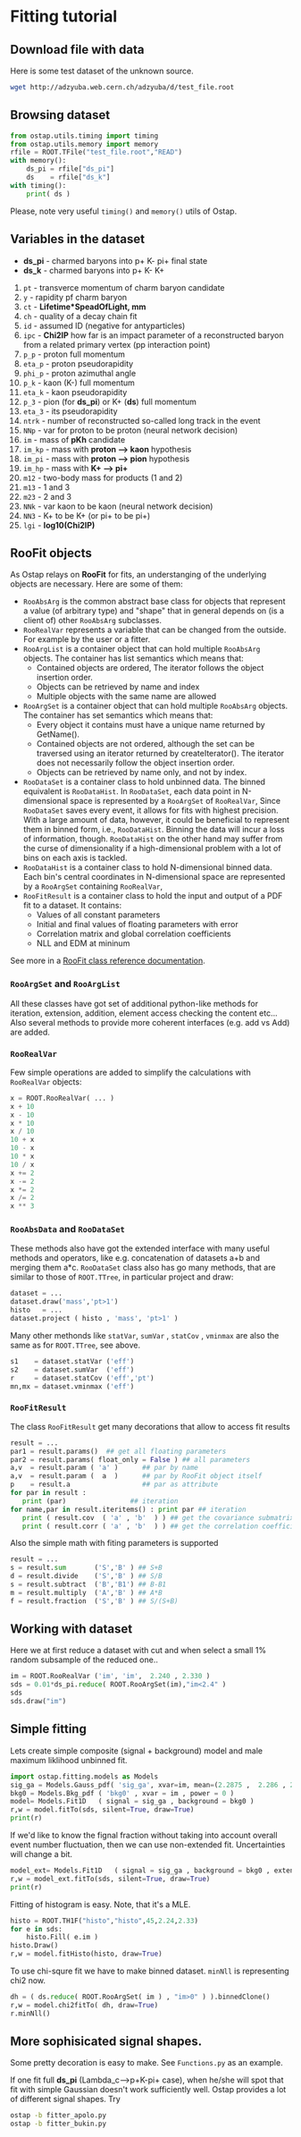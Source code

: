 # Fitting tutorial

## Download file with data

Here is some test dataset of the unknown source.
```bash
wget http://adzyuba.web.cern.ch/adzyuba/d/test_file.root
```

## Browsing dataset

```python
from ostap.utils.timing import timing
from ostap.utils.memory import memory
rfile = ROOT.TFile("test_file.root","READ")
with memory():
    ds_pi = rfile["ds_pi"]
    ds    = rfile["ds_k"]
with timing():
    print( ds )
```

Please, note very useful `timing()` and  `memory()` utils of Ostap.

## Variables in the dataset

  * **ds_pi** - charmed baryons into p+ K- pi+ final state
  * **ds_k**  - charmed baryons into p+ K- K+ 

  1.  `pt` - transverce momentum of charm baryon candidate
  2.  `y` - rapidity pf charm baryon
  3.  `ct` - **Lifetime*SpeadOfLight, mm**
  4.  `ch` - quality of a decay chain fit
  5.  `id` - assumed ID (negative for antyparticles)
  6.  `ipc` - **Chi2IP** how far is an impact parameter of a reconstructed baryon from a related primary vertex (pp interaction point)
  7.  `p_p` - proton full momentum
  8.  `eta_p` - proton pseudorapidity
  9.  `phi_p` - proton azimuthal angle
  10. `p_k` - kaon (K-) full momentum
  11. `eta_k` - kaon pseudorapidity
  12. `p_3` - pion (for **ds_pi**) or K+ (**ds**) full momentum
  13. `eta_3` - its pseudorapidity
  14. `ntrk` - number of reconstructed so-called long track in the event
  15. `NNp` - var for proton to be proton (neural network decision)
  16. `im` - mass of **pKh** candidate
  17. `im_kp` - mass with **proton --> kaon** hypothesis
  18. `im_pi` - mass with **proton --> pion** hypothesis
  19. `im_hp` - mass with **K+ --> pi+**
  20. `m12` - two-body mass for products (1 and 2)
  21. `m13` - 1 and 3
  22. `m23` - 2 and 3
  23. `NNk` - var kaon to be kaon (neural network decision)
  24. `NN3` - K+ to be K+ (or pi+ to be pi+)
  25. `lgi` - **log10(Chi2IP)**

## RooFit objects

As Ostap relays on **RooFit** for fits, an understanging of the underlying objects
are necessary. Here are some of them:
  * `RooAbsArg` is the common abstract base class for objects that represent 
    a value (of arbitrary type) and "shape" that in general depends on (is a client of) 
    other `RooAbsArg` subclasses.
  * `RooRealVar` represents a variable that can be changed from the outside. 
    For example by the user or a fitter.
  * `RooArgList` is a container object that can hold multiple `RooAbsArg` objects. 
    The container has list semantics which means that:
    - Contained objects are ordered, The iterator follows the object insertion order.
    - Objects can be retrieved by name and index
    - Multiple objects with the same name are allowed
  * `RooArgSet` is a container object that can hold multiple `RooAbsArg` objects. 
    The container has set semantics which means that:
     - Every object it contains must have a unique name returned by GetName().
     - Contained objects are not ordered, although the set can be traversed using an iterator returned by createIterator(). The iterator does not necessarily follow the object insertion order.
     - Objects can be retrieved by name only, and not by index.
  * `RooDataSet` is a container class to hold unbinned data. The binned equivalent is `RooDataHist`. 
    In `RooDataSet`, each data point in N-dimensional space is represented by a `RooArgSet` of `RooRealVar`, 
    Since `RooDataSet` saves every event, it allows for fits with highest precision. With a large amount 
    of data, however, it could be beneficial to represent them in binned form, i.e., `RooDataHist`. 
    Binning the data will incur a loss of information, though. `RooDataHist` on the other hand may suffer 
    from the curse of dimensionality if a high-dimensional problem with a lot of bins on each axis is tackled. 
  * `RooDataHist` is a container class to hold N-dimensional binned data. Each bin's central coordinates 
    in N-dimensional space are represented by a `RooArgSet` containing `RooRealVar`,
  * `RooFitResult` is a container class to hold the input and output of a PDF fit to a dataset. It contains:
    - Values of all constant parameters
    - Initial and final values of floating parameters with error
    - Correlation matrix and global correlation coefficients
    - NLL and EDM at mininum


See more in a [RooFit class reference documentation](https://root.cern.ch/doc/master/group__Roofitcore.html).

### `RooArgSet` and `RooArgList`

All these classes have got set of additional python-like methods for iteration, extension, addition, 
element access checking the content etc... Also several methods to provide more coherent interfaces 
(e.g. add vs Add) are added. 

### `RooRealVar`

Few simple operations are added to simplify the calculations with `RooRealVar` objects:
```python
x = ROOT.RooRealVar( ... )
x + 10 
x - 10 
x * 10 
x / 10 
10 + x 
10 - x 
10 * x 
10 / x
x += 2 
x -= 2 
x *= 2 
x /= 2 
x ** 3
```

### `RooAbsData` and `RooDataSet`

These methods also have got the extended interface with many useful methods and operators, 
like e.g. concatenation of datasets a+b and merging them a*c. `RooDataSet` class also has go many methods, 
that are similar to those of `ROOT.TTree`, in particular project and draw:

```python
dataset = ... 
dataset.draw('mass','pt>1')  
histo   = ...
dataset.project ( histo , 'mass', 'pt>1' )
```

Many other methonds like `statVar`, `sumVar` , `statCov` , `vminmax` are also the same 
as for `ROOT.TTree`, see above.

```python
s1    = dataset.statVar ('eff') 
s2    = dataset.sumVar  ('eff') 
r     = dataset.statCov ('eff','pt') 
mn,mx = dataset.vminmax ('eff')
```

### `RooFitResult`

The class `RooFitResult` get many decorations that allow to access fit results
```python
result = ...
par1 = result.params()  ## get all floating parameters 
par2 = result.params( float_only = False ) ## all parameters 
a,v  = result.param ( 'a' )      ## par by name 
a,v  = result.param (  a  )      ## par by RooFit object itself 
p    = result.a                  ## par as attribute 
for par in result :
   print (par)                ## iteration 
for name,par in result.iteritems() : print par ## iteration
   print ( result.cov  ( 'a' , 'b'  ) ) ## get the covariance submatrix  
   print ( result.corr ( 'a' , 'b'  ) ) ## get the correlation coefficient
```

Also the simple math with fiting parameters is supported
```python
result = ...
s = result.sum       ('S','B' ) ## S+B
d = result.divide    ('S','B' ) ## S/B
s = result.subtract  ('B','B1') ## B-B1
m = result.multiply  ('A','B' ) ## A*B 
f = result.fraction  ('S','B' ) ## S/(S+B)
```

## Working with dataset

Here we at first reduce a dataset with cut and when select a small 1% 
random subsample of the reduced one..
```python
im = ROOT.RooRealVar ('im', 'im',  2.240 , 2.330 )
sds = 0.01*ds_pi.reduce( ROOT.RooArgSet(im),"im<2.4" )
sds
sds.draw("im")
```

## Simple fitting

Lets create simple composite (signal + background) model 
and male maximum liklihood unbinned fit.
```python
import ostap.fitting.models as Models
sig_ga = Models.Gauss_pdf( 'sig_ga', xvar=im, mean=(2.2875 ,  2.286 , 2.289), sigma=(0.0045 ,  0.003 , 0.010 ) )
bkg0 = Models.Bkg_pdf ( 'bkg0' , xvar = im , power = 0 )
model= Models.Fit1D   ( signal = sig_ga , background = bkg0 )
r,w = model.fitTo(sds, silent=True, draw=True)
print(r)
```

If we'd like to know the fignal fraction without taking into account overall 
event number fluctuation, then we can use non-extended fit. Uncertainties will
change a bit.
```python
model_ext= Models.Fit1D   ( signal = sig_ga , background = bkg0 , extended = False)
r,w = model_ext.fitTo(sds, silent=True, draw=True)
print(r)
```

Fitting of histogram is easy. Note, that it's a MLE.
```python
histo = ROOT.TH1F("histo","histo",45,2.24,2.33)
for e in sds:
    histo.Fill( e.im )
histo.Draw()
r,w = model.fitHisto(histo, draw=True)
```

To use chi-squre fit we have to make binned dataset. `minNll` is
representing chi2 now. 
```python
dh = ( ds.reduce( ROOT.RooArgSet( im ) , "im>0" ) ).binnedClone()
r,w = model.chi2fitTo( dh, draw=True)
r.minNll()
```

## More sophisicated signal shapes.

Some pretty decoration is easy to make. See `Functions.py`
as an example. 

If one fit full **ds_pi** (Lambda_c-->p+K-pi+ case), when he/she will spot
that fit with simple Gaussian doesn't work sufficiently well.
Ostap provides a lot of different signal shapes. Try
```bash
ostap -b fitter_apolo.py
ostap -b fitter_bukin.py
```

